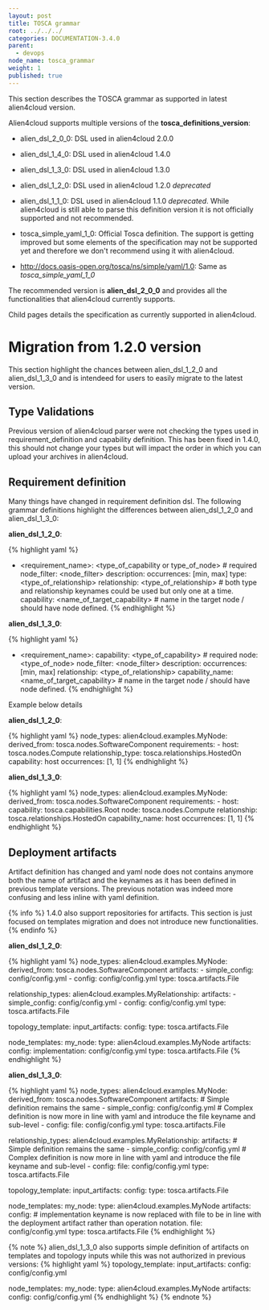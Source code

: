 ```yaml
---
layout: post
title: TOSCA grammar
root: ../../../
categories: DOCUMENTATION-3.4.0
parent:
  - devops
node_name: tosca_grammar
weight: 1
published: true
---
```


This section describes the TOSCA grammar as supported in latest alien4cloud version.

Alien4cloud supports multiple versions of the __tosca_definitions_version__:

* alien_dsl_2_0_0: DSL used in alien4cloud 2.0.0
* alien_dsl_1_4_0: DSL used in alien4cloud 1.4.0
* alien_dsl_1_3_0: DSL used in alien4cloud 1.3.0
* alien_dsl_1_2_0: DSL used in alien4cloud 1.2.0 _deprecated_
* alien_dsl_1_1_0: DSL used in alien4cloud 1.1.0 _deprecated_. While alien4cloud is still able to parse this definition version it is not officially supported and not recommended.

* tosca_simple_yaml_1_0: Official Tosca definition. The support is getting improved but some elements of the specification may not be supported yet and therefore we don't recommend using it with alien4cloud.
* http://docs.oasis-open.org/tosca/ns/simple/yaml/1.0: Same as _tosca_simple_yaml_1_0_

The recommended version is __alien_dsl_2_0_0__ and provides all the functionalities that alien4cloud currently supports.

Child pages details the specification as currently supported in alien4cloud.

# Migration from 1.2.0 version

This section highlight the chances between alien_dsl_1_2_0 and alien_dsl_1_3_0 and is intendeed for users to easily migrate to the latest version.

## Type Validations

Previous version of alien4cloud parser were not checking the types used in requirement_definition and capability definition. This has been fixed in 1.4.0, this should not change your types but will impact the order in which you can upload your archives in alien4cloud.

## Requirement definition

Many things have changed in requirement definition dsl. The following grammar definitions highlight the differences between alien_dsl_1_2_0 and alien_dsl_1_3_0:

**alien_dsl_1_2_0**:

{% highlight yaml %}
- <requirement_name>: <type_of_capability or type_of_node> # required
  node_filter: <node_filter>
  description: <description>
  occurrences: [min, max]
  type: <type_of_relationship>
  relationship: <type_of_relationship> # both type and relationship keynames could be used but only one at a time.
  capability: <name_of_target_capability> # name in the target node / should have node defined.
{% endhighlight %}

**alien_dsl_1_3_0**:

{% highlight yaml %}
- <requirement_name>:
    capability: <type_of_capability> # required
    node: <type_of_node>
    node_filter: <node_filter>
    description: <description>
    occurrences: [min, max]
    relationship: <type_of_relationship>
    capability_name: <name_of_target_capability> # name in the target node / should have node defined.
{% endhighlight %}

Example below details

**alien_dsl_1_2_0**:

{% highlight yaml %}
node_types:
  alien4cloud.examples.MyNode:
    derived_from: tosca.nodes.SoftwareComponent
    requirements:
      - host: tosca.nodes.Compute
        relationship_type: tosca.relationships.HostedOn
        capability: host
        occurrences: [1, 1]
{% endhighlight %}

**alien_dsl_1_3_0**:

{% highlight yaml %}
node_types:
  alien4cloud.examples.MyNode:
    derived_from: tosca.nodes.SoftwareComponent
    requirements:
      - host:
          capability: tosca.capabilities.Root
          node: tosca.nodes.Compute
          relationship: tosca.relationships.HostedOn
          capability_name: host
          occurrences: [1, 1]
{% endhighlight %}

## Deployment artifacts

Artifact definition has changed and yaml node does not contains anymore both the name of artifact and the keynames as it has been defined in previous template versions. The previous notation was indeed more confusing and less inline with yaml definition.

{% info %}
1.4.0 also support repositories for artifacts. This section is just focused on templates migration and does not introduce new functionalities.
{% endinfo %}

**alien_dsl_1_2_0**:

{% highlight yaml %}
node_types:
  alien4cloud.examples.MyNode:
    derived_from: tosca.nodes.SoftwareComponent
    artifacts:
      - simple_config: config/config.yml
      - config: config/config.yml
        type: tosca.artifacts.File

relationship_types:
  alien4cloud.examples.MyRelationship:
    artifacts:
    - simple_config: config/config.yml
    - config: config/config.yml
      type: tosca.artifacts.File

topology_template:
  input_artifacts:
    config:
      type: tosca.artifacts.File

  node_templates:
    my_node:
      type: alien4cloud.examples.MyNode
      artifacts:
        config:
          implementation: config/config.yml
          type: tosca.artifacts.File
{% endhighlight %}

**alien_dsl_1_3_0**:

{% highlight yaml %}
node_types:
  alien4cloud.examples.MyNode:
    derived_from: tosca.nodes.SoftwareComponent
    artifacts:
      # Simple definition remains the same
      - simple_config: config/config.yml
      # Complex definition is now more in line with yaml and introduce the file keyname and sub-level
      - config:
          file: config/config.yml
          type: tosca.artifacts.File

relationship_types:
  alien4cloud.examples.MyRelationship:
    artifacts:
    # Simple definition remains the same
    - simple_config: config/config.yml
    # Complex definition is now more in line with yaml and introduce the file keyname and sub-level
    - config:
        file: config/config.yml
        type: tosca.artifacts.File

topology_template:
  input_artifacts:
    config:
      type: tosca.artifacts.File

  node_templates:
    my_node:
      type: alien4cloud.examples.MyNode
      artifacts:
        config:
          # implementation keyname is now replaced with file to be in line with the deployment artifact rather than operation notation.
          file: config/config.yml
          type: tosca.artifacts.File
{% endhighlight %}

{% note %}
alien_dsl_1_3_0 also supports simple definition of artifacts on templates and topology inputs while this was not authorized in previous versions:
{% highlight yaml %}
topology_template:
  input_artifacts:
    config: config/config.yml

  node_templates:
    my_node:
      type: alien4cloud.examples.MyNode
      artifacts:
        config: config/config.yml
{% endhighlight %}
{% endnote %}
